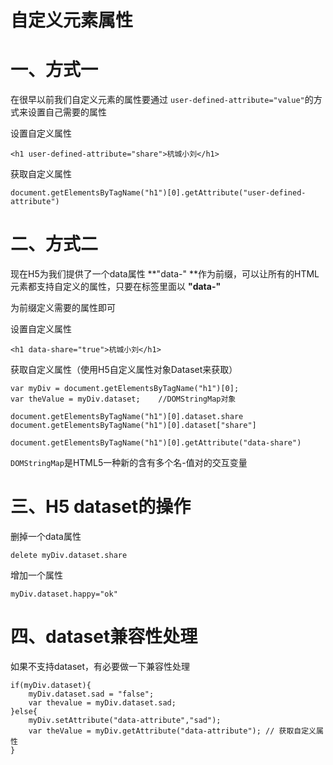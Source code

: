 # 自定义元素属性

# 一、方式一

在很早以前我们自定义元素的属性要通过 `user-defined-attribute="value"`的方式来设置自己需要的属性

设置自定义属性

```
<h1 user-defined-attribute="share">杭城小刘</h1>
```

获取自定义属性

```
document.getElementsByTagName("h1")[0].getAttribute("user-defined-attribute")
```

# 二、方式二

现在H5为我们提供了一个data属性  **"data-" **作为前缀，可以让所有的HTML元素都支持自定义的属性，只要在标签里面以 **"data-"**

为前缀定义需要的属性即可

设置自定义属性

```
<h1 data-share="true">杭城小刘</h1>
```

获取自定义属性（使用H5自定义属性对象Dataset来获取）

```
var myDiv = document.getElementsByTagName("h1")[0];
var theValue = myDiv.dataset;    //DOMStringMap对象

document.getElementsByTagName("h1")[0].dataset.share
document.getElementsByTagName("h1")[0].dataset["share"]
```

```
document.getElementsByTagName("h1")[0].getAttribute("data-share")
```

`DOMStringMap`是HTML5一种新的含有多个名-值对的交互变量

# 三、H5 dataset的操作

删掉一个data属性

```
delete myDiv.dataset.share
```

增加一个属性

```
myDiv.dataset.happy="ok"
```





# 四、dataset兼容性处理

如果不支持dataset，有必要做一下兼容性处理

```
if(myDiv.dataset){
    myDiv.dataset.sad = "false";
    var thevalue = myDiv.dataset.sad;
}else{
    myDiv.setAttribute("data-attribute","sad");
    var theValue = myDiv.getAttribute("data-attribute"); // 获取自定义属性  
}
```



